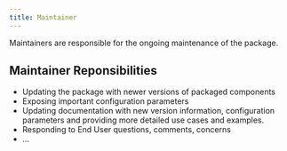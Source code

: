 ```yaml
---
title: Maintainer
---
```


Maintainers are responsible for the ongoing maintenance of the package.

## Maintainer Reponsibilities

* Updating the package with newer versions of packaged components
* Exposing important configuration parameters
* Updating documentation with new version information, configuration parameters and providing more detailed use cases and examples.
* Responding to End User questions, comments, concerns
* ...
